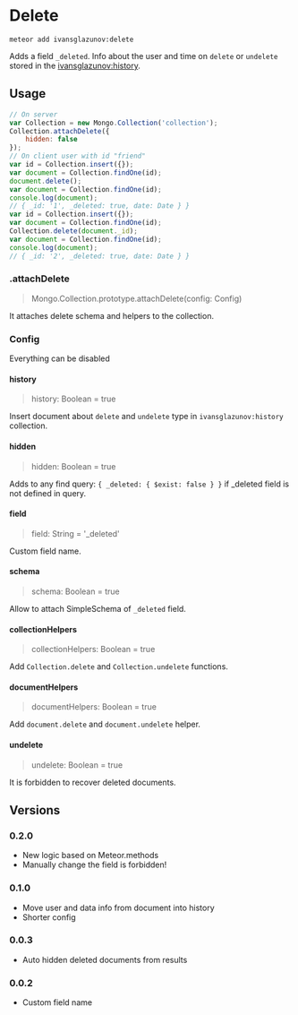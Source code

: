 # Delete

```
meteor add ivansglazunov:delete
```

Adds a field `_deleted`. Info about the user and time on `delete` or `undelete` stored in the [ivansglazunov:history](https://github.com/ivansglazunov/meteor-history).

## Usage

```js
// On server
var Collection = new Mongo.Collection('collection');
Collection.attachDelete({
    hidden: false
});
// On client user with id "friend"
var id = Collection.insert({});
var document = Collection.findOne(id);
document.delete();
var document = Collection.findOne(id);
console.log(document);
// { _id: '1', _deleted: true, date: Date } }
var id = Collection.insert({});
var document = Collection.findOne(id);
Collection.delete(document._id);
var document = Collection.findOne(id);
console.log(document);
// { _id: '2', _deleted: true, date: Date } }
```

### .attachDelete
> Mongo.Collection.prototype.attachDelete(config: Config)

It attaches delete schema and helpers to the collection.

### Config

Everything can be disabled

#### history
> history: Boolean = true

Insert document about `delete` and `undelete` type in `ivansglazunov:history` collection.

#### hidden
> hidden: Boolean = true

Adds to any find query: `{ _deleted: { $exist: false } }` if _deleted field is not defined in query.

#### field
> field: String = '_deleted'

Custom field name.

#### schema
> schema: Boolean = true

Allow to attach SimpleSchema of `_deleted` field.

#### collectionHelpers
> collectionHelpers: Boolean = true

Add `Collection.delete` and `Collection.undelete` functions.

#### documentHelpers
> documentHelpers: Boolean = true

Add `document.delete` and `document.undelete` helper.

#### undelete
> undelete: Boolean = true

It is forbidden to recover deleted documents.

## Versions

### 0.2.0
* New logic based on Meteor.methods
* Manually change the field is forbidden!

### 0.1.0
* Move user and data info from document into history
* Shorter config

### 0.0.3
* Auto hidden deleted documents from results

### 0.0.2
* Custom field name